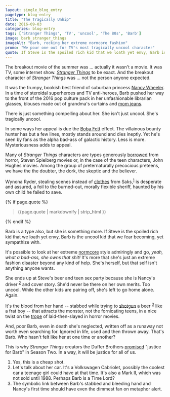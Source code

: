```yaml
---
layout: single_blog_entry
pagetype: blog-entry
title: "The Tragically Unhip"
date: 2016-09-03
categories: blog-entry
tags: ['Stranger Things', 'TV', 'uncool', 'The 80s', 'Barb']
image: barb_stranger_things
imageAlt: "Barb, rocking her extreme normcore fashion"
promo: "We pour one out for TV's most tragically uncool character"
quote: If Steve is the spoiled rich kid that we loath yet envy, Barb is the uncool kid that we fear becoming, yet sympathize with.
---  
```


The breakout movie of the summer was ... actually it wasn't a movie. It was TV, some internet show. [_Stranger Things_][4] to be exact. And the breakout character of _Stranger Things_ was ... not the person anyone expected.

It was the frumpy, bookish best friend of suburban princess [Nancy Wheeler][5]. In a time of steroidal superheroes and TV anti-heroes, Barb pushed her way to the front of the 2016 pop culture pack in her unfashionable librarian glasses, blouses made out of grandma's curtains and [mom jeans][6].

There is just something compelling about her. She isn't just uncool. She's tragically uncool.

In some ways her appeal is due the [Boba Fett][7] effect. The villainous bounty hunter has but a few lines, mostly stands around and dies ineptly. Yet he's seen by fans as the alpha bad-ass of galactic history. Less is more. Mysteriousness adds to appeal.

Many of _Stranger Things_ characters are types generously [borrowed][8] from horror, Steven Spielberg movies or, in the case of the teen characters, John Hughes movies. Among the group of preternaturally precocious preteens, we have the the doubter, the dork, the skeptic and the believer.

Wynona Ryder, stealing scenes instead of [clothes][9] from Saks,<sup>[1][1]</sup> is desperate and assured, a foil to the burned-out, morally flexible sheriff, haunted by his own child he failed to save.

{% if page.quote %}
  <aside class="blog-pullquote">
  <blockquote>{{page.quote | markdownify | strip_html }}</blockquote>
  </aside>
{% endif %}

Barb is a type also, but she is something more. If Steve is the spoiled rich kid that we loath yet envy, Barb is the uncool kid that we fear becoming, yet sympathize with.

It's possible to look at her extreme [normcore][11] style admiringly and go, _yeah, what a bad-ass, she owns that shit!_ It's more that she's just an extreme fashion disaster beyond any kind of help. She's herself, but that self isn't anything anyone wants.

She ends up at Steve's beer and teen sex party because she is Nancy's driver <sup>[2][2]</sup> and cover story. She'd never be there on her own merits. Too uncool. While the other kids are pairing off, she's left to go home alone. Again.

It's the blood from her hand -- stabbed while trying to [shotgun][12] a beer <sup>[3][3]</sup> like a frat boy -- that attracts the monster, not the fornicating teens, in a nice twist on the [trope][13] of laid-then-slayed in horror movies.

And, poor Barb, even in death she's neglected, written off as a runaway not worth even searching for. Ignored in life, used and then thrown away. That's Barb. Who hasn't felt like her at one time or another?

This is why _Stranger Things_ creators the Duffer Brothers [promised][14] "justice for Barb" in Season Two. In a way, it will be justice for all of us.


1. <span id="footnote-one-stranger"></span>Yes, this is a cheap shot.
2. <span id="footnote-two-stranger"></span>Let's talk about her car. It's a Volkswagen Cabriolet, possibly the coolest car a teenage girl could have at that time. It's also a Mark II, which was not sold until 1988. Perhaps Barb is a Time Lord?
3. <span id="footnote-three-stranger"></span>The symbolic link between Barb's stabbed and bleeding hand and Nancy's first time should have even the dimmest fan on metaphor alert.


[1]:#footnote-one-stranger
[2]:#footnote-two-stranger
[3]:#footnote-three-stranger
[4]:https://www.netflix.com/title/80057281
[5]:http://www.imdb.com/character/ch0544729/
[6]:https://www.google.com/search?q=obama+mom+jeans&source=lnms&tbm=isch&sa=X&ved=0ahUKEwic7ryXifTOAhWEmx4KHZ-GDgEQ_AUICCgB&biw=1440&bih=803
[7]:https://www.youtube.com/watch?v=yS9d6Z7nZJM
[8]:http://www.vulture.com/2016/07/stranger-things-film-reference-glossary.html
[9]:https://www.youtube.com/watch?v=unyKRYb7WPo
[10]:http://www.imdb.com/character/ch0544734/?ref_=tt_cl_t11
[11]:https://www.google.com/search?q=normcore&source=lnms&tbm=isch&sa=X&ved=0ahUKEwiL1rHfivTOAhUJpR4KHSykAvAQ_AUICCgB&biw=1440&bih=803
[12]:http://www.wikihow.com/Shotgun-a-Beer
[13]:https://www.youtube.com/watch?v=RCtbDlNuNUY
[14]:http://www.thewrap.com/stranger-things-season-2-justice-for-barb-creators-duffer-brothers-promise-netflix/
<!-- [15]:
[16]:
[17]:
[18]:
[19]:
[20]: -->
